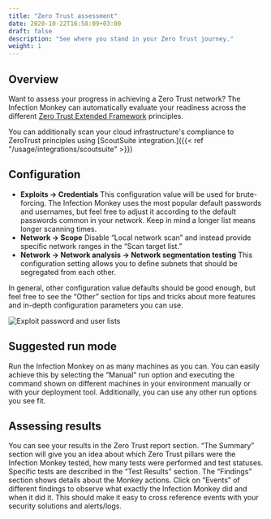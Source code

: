 ```yaml
---
title: "Zero Trust assessment"
date: 2020-10-22T16:58:09+03:00
draft: false
description: "See where you stand in your Zero Trust journey."
weight: 1
---
```


## Overview

Want to assess your progress in achieving a Zero Trust network? The Infection Monkey can automatically evaluate your readiness across the different
[Zero Trust Extended Framework](https://www.forrester.com/report/The+Zero+Trust+eXtended+ZTX+Ecosystem/-/E-RES137210) principles.

You can additionally scan your cloud infrastructure's compliance to ZeroTrust principles using [ScoutSuite integration.]({{< ref "/usage/integrations/scoutsuite" >}})

## Configuration

- **Exploits -> Credentials** This configuration value will be used for brute-forcing. The Infection Monkey uses the most popular default passwords and usernames, but feel free to adjust it according to the default passwords common in your network. Keep in mind a longer list means longer scanning times.
- **Network -> Scope** Disable “Local network scan” and instead provide specific network ranges in the “Scan target list.”
- **Network -> Network analysis -> Network segmentation testing** This configuration setting allows you to define
subnets that should be segregated from each other.

In general, other configuration value defaults should be good enough, but feel free to see the “Other” section for tips and tricks about more features and in-depth configuration parameters you can use.

![Exploit password and user lists](/images/usage/scenarios/user-password-lists.png "Exploit password and user lists")

## Suggested run mode

Run the Infection Monkey on as many machines as you can. You can easily achieve this by selecting the “Manual” run option and executing the command shown on different machines in your environment manually or with your deployment tool. Additionally, you can use any other run options you see fit.

## Assessing results

You can see your results in the Zero Trust report section. “The Summary” section will give you an idea about which Zero Trust pillars were the Infection Monkey tested, how many tests were performed and test statuses. Specific tests are described in the “Test Results” section. The “Findings” section shows details about the Monkey actions. Click on “Events” of different findings to observe what exactly the Infection Monkey did and when it did it. This should make it easy to cross reference events with your security solutions and alerts/logs.

